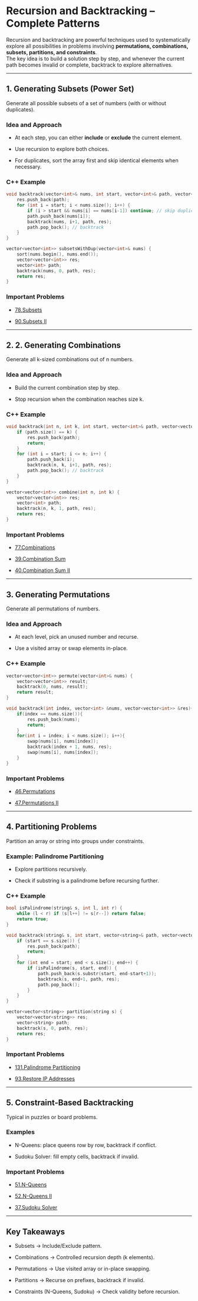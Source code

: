 # Recursion and Backtracking – Complete Patterns

Recursion and backtracking are powerful techniques used to systematically explore all possibilities in problems involving **permutations, combinations, subsets, partitions, and constraints**.  
The key idea is to build a solution step by step, and whenever the current path becomes invalid or complete, backtrack to explore alternatives.

---

## 1. Generating Subsets (Power Set)

Generate all possible subsets of a set of numbers (with or without duplicates).

### Idea and Approach
- At each step, you can either **include** or **exclude** the current element.

- Use recursion to explore both choices.

- For duplicates, sort the array first and skip identical elements when necessary.

### C++ Example
```cpp
void backtrack(vector<int>& nums, int start, vector<int>& path, vector<vector<int>>& res) {
    res.push_back(path);
    for (int i = start; i < nums.size(); i++) {
        if (i > start && nums[i] == nums[i-1]) continue; // skip duplicates
        path.push_back(nums[i]);
        backtrack(nums, i+1, path, res);
        path.pop_back(); // backtrack
    }
}

vector<vector<int>> subsetsWithDup(vector<int>& nums) {
    sort(nums.begin(), nums.end());
    vector<vector<int>> res;
    vector<int> path;
    backtrack(nums, 0, path, res);
    return res;
}
```

### Important Problems

- [78.Subsets](https://leetcode.com/problems/subsets/)

- [90.Subsets II](https://leetcode.com/problems/subsets-ii/)

---

## 2. 2. Generating Combinations

Generate all k-sized combinations out of n numbers.

### Idea and Approach

- Build the current combination step by step.

- Stop recursion when the combination reaches size k.

### C++ Example

```cpp
void backtrack(int n, int k, int start, vector<int>& path, vector<vector<int>>& res) {
    if (path.size() == k) {
        res.push_back(path);
        return;
    }
    for (int i = start; i <= n; i++) {
        path.push_back(i);
        backtrack(n, k, i+1, path, res);
        path.pop_back(); // backtrack
    }
}

vector<vector<int>> combine(int n, int k) {
    vector<vector<int>> res;
    vector<int> path;
    backtrack(n, k, 1, path, res);
    return res;
}
```

### Important Problems

- [77.Combinations](https://leetcode.com/problems/combinations/)

- [39.Combination Sum](https://leetcode.com/problems/combination-sum/)

- [40.Combination Sum II](https://leetcode.com/problems/combination-sum-ii/)

---

## 3. Generating Permutations

Generate all permutations of numbers.

### Idea and Approach

- At each level, pick an unused number and recurse.

- Use a visited array or swap elements in-place.

### C++ Example

```cpp
vector<vector<int>> permute(vector<int>& nums) {
    vector<vector<int>> result;
    backtrack(0, nums, result);
    return result;
}

void backtrack(int index, vector<int> &nums, vector<vector<int>> &res){
    if(index == nums.size()){
        res.push_back(nums);
        return;
    }
    for(int i = index; i < nums.size(); i++){
        swap(nums[i], nums[index]);
        backtrack(index + 1, nums, res);
        swap(nums[i], nums[index]);
    }
}
```

### Important Problems

- [46.Permutations](https://leetcode.com/problems/permutations/)

- [47.Permutations II](https://leetcode.com/problems/permutations-ii/)

---

## 4. Partitioning Problems

Partition an array or string into groups under constraints.

### Example: Palindrome Partitioning

- Explore partitions recursively.

- Check if substring is a palindrome before recursing further.

### C++ Example

```cpp
bool isPalindrome(string& s, int l, int r) {
    while (l < r) if (s[l++] != s[r--]) return false;
    return true;
}

void backtrack(string& s, int start, vector<string>& path, vector<vector<string>>& res) {
    if (start == s.size()) {
        res.push_back(path);
        return;
    }
    for (int end = start; end < s.size(); end++) {
        if (isPalindrome(s, start, end)) {
            path.push_back(s.substr(start, end-start+1));
            backtrack(s, end+1, path, res);
            path.pop_back();
        }
    }
}

vector<vector<string>> partition(string s) {
    vector<vector<string>> res;
    vector<string> path;
    backtrack(s, 0, path, res);
    return res;
}
```

### Important Problems

- [131.Palindrome Partitioning](https://leetcode.com/problems/palindrome-partitioning/)

- [93.Restore IP Addresses](https://leetcode.com/problems/restore-ip-addresses/)

---

## 5. Constraint-Based Backtracking

Typical in puzzles or board problems.

### Examples

- N-Queens: place queens row by row, backtrack if conflict.

- Sudoku Solver: fill empty cells, backtrack if invalid.

### Important Problems

- [51.N-Queens](https://leetcode.com/problems/n-queens/)

- [52.N-Queens II](https://leetcode.com/problems/n-queens-ii/)

- [37.Sudoku Solver](https://leetcode.com/problems/sudoku-solver/)

---

## Key Takeaways

- Subsets → Include/Exclude pattern.

- Combinations → Controlled recursion depth (k elements).

- Permutations → Use visited array or in-place swapping.

- Partitions → Recurse on prefixes, backtrack if invalid.

- Constraints (N-Queens, Sudoku) → Check validity before recursion.